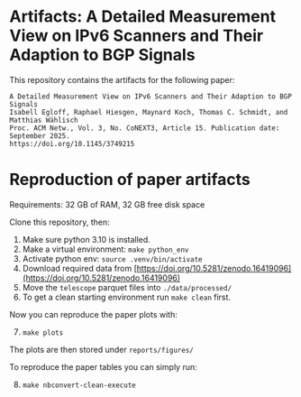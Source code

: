 

Artifacts: A Detailed Measurement View on IPv6 Scanners and Their Adaption to BGP Signals
===

This repository contains the artifacts for the following paper:
```
A Detailed Measurement View on IPv6 Scanners and Their Adaption to BGP Signals
Isabell Egloff, Raphael Hiesgen, Maynard Koch, Thomas C. Schmidt, and Matthias Wählisch
Proc. ACM Netw., Vol. 3, No. CoNEXT3, Article 15. Publication date: September 2025.
https://doi.org/10.1145/3749215
```

# Reproduction of paper artifacts

Requirements: 32 GB of RAM, 32 GB free disk space

Clone this repository, then: 
1. Make sure python 3.10 is installed.
2. Make a virtual environment: `make python_env`
3. Activate python env: `source .venv/bin/activate`
4. Download required data from [https://doi.org/10.5281/zenodo.16419096](https://doi.org/10.5281/zenodo.16419096)
5. Move the `telescope` parquet files into `./data/processed/`
6. To get a clean starting environment run `make clean` first.

Now you can reproduce the paper plots with: 

7. `make plots`

The plots are then stored under `reports/figures/`

To reproduce the paper tables you can simply run:

8. `make nbconvert-clean-execute`

